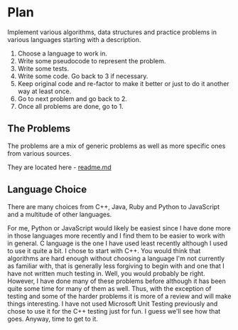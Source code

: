 # Plan

Implement various algorithms, data structures and practice problems in various languages starting with a description.

1. Choose a language to work in.
2. Write some pseudocode to represent the problem.
3. Write some tests.
4. Write some code. Go back to 3 if necessary.
5. Keep original code and re-factor to make it better or just to do it another way at least once.
6. Go to next problem and go back to 2.
7. Once all problems are done, go to 1.

## The Problems

The problems are a mix of generic problems as well as more specific ones from various sources.

They are located here - [readme.md](https://github.com/msmithnova/playground/blob/master/problems.md)

## Language Choice

There are many choices from C++, Java, Ruby and Python to JavaScript and a multitude of other languages.

For me, Python or JavaScript would likely be easiest since I have done more in those languages more recently and I find them to be easier to work with in general. C language is the one I have used least recently although I used to use it quite a bit. I chose to start with C++. You would think that algorithms are hard enough without choosing a language I'm not currently as familiar with, that is generally less forgiving to begin with and one that I have not written much testing in. Well, you would probably be right. However, I have done many of these problems before although it has been quite some time for many of them as well. Thus, with the exception of testing and some of the harder problems it is more of a review and will make things interesting. I have not used Microsoft Unit Testing previously and chose to use it for the C++ testing just for fun. I guess we'll see how that goes. Anyway, time to get to it.